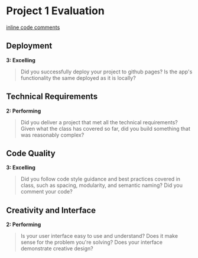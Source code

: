 # Project 1 Evaluation
[inline code comments](https://github.com/megmaciver13/hangman)
## Deployment
**3: Excelling**
>Did you successfully deploy your project to github pages? Is the app's functionality the same deployed as it is locally?

## Technical Requirements
**2: Performing**
>Did you deliver a project that met all the technical requirements? Given what the class has covered so far, did you build something that was reasonably complex?

## Code Quality
**3: Excelling**
>Did you follow code style guidance and best practices covered in class, such as spacing, modularity, and semantic naming? Did you comment your code?

## Creativity and Interface
**2: Performing**
>Is your user interface easy to use and understand? Does it make sense for the problem you're solving? Does your interface demonstrate creative design?

